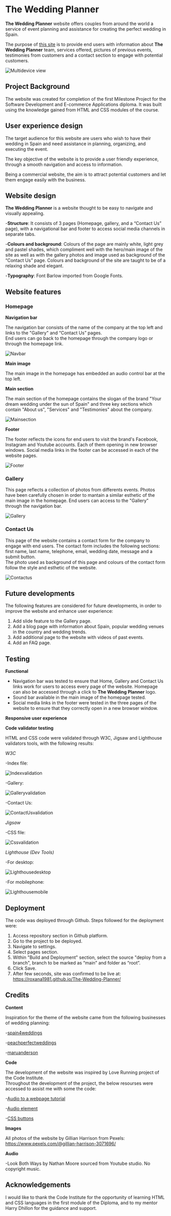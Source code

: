 # The Wedding Planner
**The Wedding Planner** website offers couples from around the world a service of event planning and assistance for creating the perfect wedding in Spain.

The purpose of [this site](https://roxana1981.github.io/The-Wedding-Planner/index.html) is to provide end users with information about **The Wedding Planner** team, services offered, pictures of previous events, testimonies from customers and a contact section to engage with potential customers.

![Multidevice view](assets/readmeimg/multiscreen.jpg)

## Project Background
The website was created for completion of the first Milestone Project for the Software Development and E-commerce Applications diploma.  It was built using the knowledge gained from HTML and CSS modules of the course.

## User experience design 

The target audience for this website are users who wish to have their wedding in Spain and need assistance in planning, organizing, and executing the event. 

The key objective of the website is to provide a user friendly experience, through a smooth navigation and access to information.  

Being a commercial website, the aim is to attract potential customers and let them engage easily with the business. 

## Website design 
**The Wedding Planner** is a website thought to be easy to navigate and visually appealing.  

-**Structure**: It consists of 3 pages (Homepage, gallery, and a “Contact Us” page), with a navigational bar and footer to access social media channels in separate tabs.

-**Colours and background**: Colours of the page are mainly white, light grey and pastel shades, which compliment well with the hero/main image of the site as well as with the gallery photos and image used as background of the “Contact Us” page.  Colours and background of the site are taught to be of a relaxing shade and elegant.

-**Typography**: Font Barlow imported from Google Fonts. 

## Website features 

### Homepage

**Navigation bar**

The navigation bar consists of the name of the company at the top left and links to the "Gallery" and “Contact Us” pages.  
End users can go back to the homepage through the company logo or through the homepage link.

![Navbar](assets/readmeimg/navbar.jpg)

**Main image**

The main image in the homepage has embedded an audio control bar at the top left.

**Main section**

The main section of the homepage contains the slogan of the brand "Your dream wedding under the sun of Spain" and three key sections which contain "About us", "Services" and "Testimonies" about the company.

![Mainsection](assets/readmeimg/mainsection.jpg)

**Footer**

The footer reflects the icons for end users to visit the brand's Facebook, Instagram and Youtube accounts.  Each of them opening in new browser windows.  Social media links in the footer can be accessed in each of the website pages.

![Footer](assets/readmeimg/footer.jpg)

### Gallery

This page reflects a collection of photos from differents events.  Photos have been carefully chosen in order to mantain a similar esthetic of the main image in the homepage.  End users can access to the "Gallery" through the navigation bar.

![Gallery](assets/readmeimg/gallery.jpg)

### Contact Us

This page of the website contains a contact form for the company to engage with end users.  The contact form includes the following sections: first name, last name, telephone, email, wedding date, message and a submit button.  
The photo used as background of this page and colours of the contact form follow the style and esthetic of the website. 

![Contactus](assets/readmeimg/contactus.jpg)

## Future developments

The following features are considered for future developments, in order to improve the website and enhance user experience:

1.  Add slide feature to the Gallery page.
2.  Add a blog page with information about Spain, popular wedding venues in the country and wedding trends.
3.  Add additional page to the website with videos of past events.
4.  Add an FAQ page.

## Testing

**Functional**

-  Navigation bar was tested to ensure that Home, Gallery and Contact Us links work for users to access every page of the website.  Homepage can also be accessed through a click to **The Wedding Planner** logo. 
-  Sound bar available in the main image of the homepage tested.
-  Social media links in the footer were tested in the three pages of the website to ensure that they correctly open in a new browser window.

**Responsive user experience**




**Code validator testing**

HTML and CSS code were validated through W3C, Jigsaw and Lighthouse validators tools, with the following results:

*W3C*

-Index file:

![Indexvalidation](assets/readmeimg/indexvalidation.jpg)

-Gallery:

![Galleryvalidation](assets/readmeimg/galleryvalidation.jpg)

-Contact Us:

![ContactUsvalidation](assets/readmeimg/contactusvalidation.jpg)

*Jigsaw*

-CSS file:

![Cssvalidation](assets/readmeimg/cssvalidation.jpg)

*Lighthouse (Dev Tools)*

-For desktop:

![Lighthousedesktop](assets/readmeimg/lighthousedesktop.jpg)

-For mobilephone:

![Lighthousemobile](assets/readmeimg/lighthousemobile.jpg)


## Deployment

The code was deployed through Github.  Steps followed for the deployment were:

1. Access repository section in Github platform.
2. Go to the project to be deployed.
3. Navigate to settings.
3. Select pages section.
4. Within "Build and Deployment" section, select the source "deploy from a branch", branch to be marked as “main” and folder as “root”. 
5. Click Save.
5. After few seconds, site was confirmed to be live at: https://roxana1981.github.io/The-Wedding-Planner/

## Credits

**Content**

Inspiration for the theme of the website came from the following businesses of wedding planning:

-[spain4weddings](https://www.spain4weddings.com/)

-[peachperfectweddings](https://peachperfectweddings.com)

-[maruanderson](https://maruanderson.com)

**Code**

The development of the website was inspired by Love Running project of the Code Institute.  
Throughout the development of the project, the below resourses were accessed to assist me with some the code:

-[Audio to a webpage tutorial](https://www.youtube.com/watch?v=d5cHhIv35HI)

-[Audio element](https://www.w3schools.com/html/html5_audio.asp)

-[CSS buttons](https://www.w3schools.com/css/css3_buttons.asp)

**Images**

All photos of the website by Gillian Harrison from Pexels:
https://www.pexels.com/@gillian-harrison-3071696/

**Audio**

-Look Both Ways by Nathan Moore sourced from Youtube studio.  No copyright music.

## Acknowledgements

I would like to thank the Code Institute for the opportunity of learning HTML and CSS languages in the first module of the Diploma, and to my mentor Harry Dhillon for the guidance and support.





